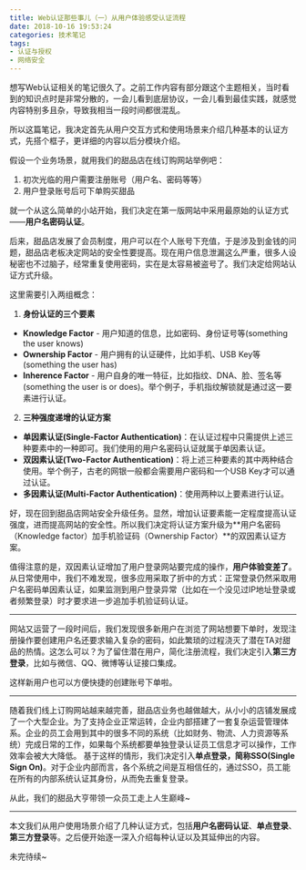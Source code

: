 ```yaml
---
title: Web认证那些事儿（一）从用户体验感受认证流程
date: 2018-10-16 19:53:24
categories: 技术笔记
tags: 
- 认证与授权
- 网络安全
---
```


想写Web认证相关的笔记很久了。之前工作内容有部分跟这个主题相关，当时看到的知识点时是非常分散的，一会儿看到底层协议，一会儿看到最佳实践，就感觉内容特别多且杂，导致我相当一段时间都很混乱。

所以这篇笔记，我决定首先从用户交互方式和使用场景来介绍几种基本的认证方式，先搭个框子，更详细的内容以后分模块介绍。
 
假设一个业务场景，就用我们的甜品店在线订购网站举例吧：

1. 初次光临的用户需要注册账号（用户名、密码等等）
2. 用户登录账号后可下单购买甜品

就一个从这么简单的小站开始，我们决定在第一版网站中采用最原始的认证方式——**用户名密码认证**。

<!--more-->

后来，甜品店发展了会员制度，用户可以在个人账号下充值，于是涉及到金钱的问题，甜品店老板决定网站的安全性要提高。现在用户信息泄漏这么严重，很多人设秘密也不过脑子，经常重复使用密码，实在是太容易被盗号了。我们决定给网站认证方式升级。

这里需要引入两组概念：

1. **身份认证的三个要素**

* **Knowledge Factor** - 用户知道的信息，比如密码、身份证号等(something the user knows)
* **Ownership Factor** - 用户拥有的认证硬件，比如手机、USB Key等(something the user has)
* **Inherence Factor** - 用户自身的唯一特征，比如指纹、DNA、脸、签名等(something the user is or does)。举个例子，手机指纹解锁就是通过这一要素进行认证。

2. **三种强度递增的认证方案**

* **单因素认证(Single-Factor Authentication)**：在认证过程中只需提供上述三种要素中的一种即可。我们使用的用户名密码认证就属于单因素认证。
* **双因素认证(Two-Factor Authentication)**：将上述三种要素的其中两种结合使用。举个例子，古老的网银一般都会需要用户密码和一个USB Key才可以通过认证。
* **多因素认证(Multi-Factor Authentication)**：使用两种以上要素进行认证。

好，现在回到甜品店网站安全升级任务。显然，增加认证要素能一定程度提高认证强度，进而提高网站的安全性。所以我们决定将认证方案升级为**用户名密码（Knowledge factor）加手机验证码（Ownership Factor）**的双因素认证方案。

值得注意的是，双因素认证增加了用户登录网站要完成的操作，**用户体验变差了**。从日常使用中，我们不难发现，很多应用采取了折中的方式：正常登录仍然采取用户名密码单因素认证，如果监测到用户登录异常（比如在一个没见过IP地址登录或者频繁登录）时才要求进一步追加手机验证码认证。

---

网站又运营了一段时间后，我们发现很多新用户在浏览了网站想要下单时，发现注册操作要创建用户名还要求输入复杂的密码，如此繁琐的过程浇灭了潜在TA对甜品的热情。这怎么可以？为了留住潜在用户，简化注册流程，我们决定引入**第三方登录**，比如与微信、QQ、微博等认证接口集成。

这样新用户也可以方便快捷的创建账号下单啦。

---

随着我们线上订购网站越来越完善，甜品店业务也越做越大，从小小的店铺发展成了一个大型企业。为了支持企业正常运转，企业内部搭建了一套复杂运营管理体系。企业的员工会用到其中的很多不同的系统（比如财务、物流、人力资源等系统）完成日常的工作，如果每个系统都要单独登录认证员工信息才可以操作，工作效率会被大大降低。
基于这样的情形，我们决定引入**单点登录，简称SSO(Single Sign On)**。对于企业内部而言，各个系统之间是互相信任的，通过SSO，员工能在所有的内部系统认证其身份，从而免去重复登录。

从此，我们的甜品大亨带领一众员工走上人生巅峰~

---

本文我们从用户使用场景介绍了几种认证方式，包括**用户名密码认证**、**单点登录**、**第三方登录**等。之后便开始逐一深入介绍每种认证以及其延伸出的内容。

未完待续~